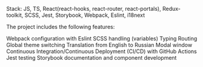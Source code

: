 Stack: JS, TS, React(react-hooks, react-router, react-portals), Redux-toolkit, SCSS, Jest, Storybook, Webpack, Eslint, i18next

The project includes the following features:

Webpack configuration with Eslint
SCSS handling (variables)
Typing
Routing
Global theme switching
Translation from English to Russian
Modal window
Continuous Integration/Continuous Deployment (CI/CD) with GitHub Actions
Jest testing
Storybook documentation and component development
